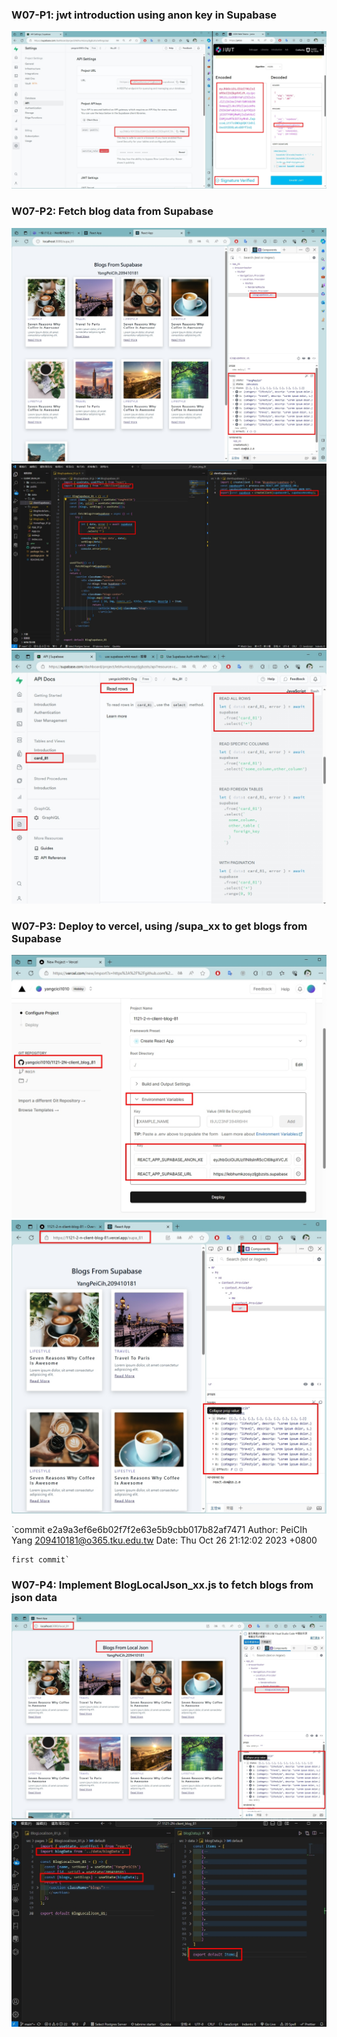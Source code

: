 ### W07-P1: jwt introduction using anon key in Supabase

![](7-1.jpg)

### W07-P2: Fetch blog data from Supabase

![](7-21.jpg)
![](7-22.jpg)
![](7-23.jpg)

### W07-P3: Deploy to vercel, using /supa_xx to get blogs from Supabase
![](7-3.jpg)
![](7-4.jpg)

`commit e2a9a3ef6e6b02f7f2e63e5b9cbb017b82af7471
Author: PeiCIh Yang <209410181@o365.tku.edu.tw>
Date:   Thu Oct 26 21:12:02 2023 +0800

    first commit`

### W07-P4: Implement BlogLocalJson_xx.js to fetch blogs from json data
![](7-5.jpg)
![](7-6.jpg)